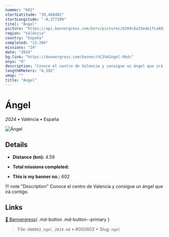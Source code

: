 ```yaml
---
nummer: "602"
startLatitude: "39,468482"
startLongitude: "-0,377109"
titel: "Ángel"
picture: "https://api.bannergress.com/bnrs/pictures/b399c8a25ede1fca8d231cb7095ebcba"
region: "València"
country: "España"
completed: "13.266"
missions: "24"
date: "2024"
bg-link: "https://bannergress.com/banner/%C3%A1ngel-9bdc"
onyx: "0"
description: "Conoce el centro de Valencia y consigue un ángel que irá contigo."
lengthKMeters: "4,592"
umap: ""
title: "Ángel"
---
```

# Ángel

*2024* • València • España

![Ángel](https://api.bannergress.com/bnrs/pictures/b399c8a25ede1fca8d231cb7095ebcba)

## Details
- **Distance (km):** 4.59

- **Total missions completed:** 
- **This is my banner no.:** 602


!!! note "Description"
    Conoce el centro de Valencia y consigue un ángel que irá contigo.



## Links
[🔗 Bannergress](https://bannergress.com/banner/%C3%A1ngel-9bdc){ .md-button .md-button--primary }



> File: `000602_ngel_2024.md` • #000602 • Slug: `ngel`

